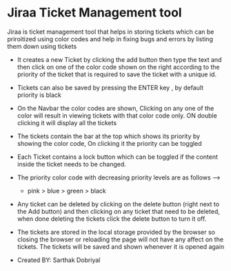 # Jiraa Ticket Management tool


Jiraa is ticket management tool that helps in storing tickets which can be priroitized using color codes and help in fixing bugs and errors by listing them down using tickets

- It creates a new Ticket by clicking the add button then type  the text  and then click on one of the  color code shown on the right according to the priority of the ticket that is required to save the ticket with a unique id.

- Tickets can also be saved by pressing the ENTER key , by default priority is black

- On the Navbar the color codes are shown, Clicking on any one of the color will result in viewing tickets with that    color code only. ON double clicking it will display all the tickets

- The tickets contain the bar at the top which shows its priority by showing the color code, On clicking it the priority can be toggled

- Each Ticket contains a lock button which can be toggled if the content inside the ticket needs to be changed.

- The priority color code with decreasing priority levels are as follows -->
    - pink > blue > green > black

- Any ticket can be deleted by clicking on the delete button (right next to the Add button) and then clicking on any ticket that need to be deleted, when done deleting the tickets click the delete button to turn it off.

- The tickets are stored in the local storage provided by the browser so closing the browser or reloading the page will not have any affect on the tickets. The tickets will be saved and shown whenever it is opened again

- Created BY: Sarthak Dobriyal
